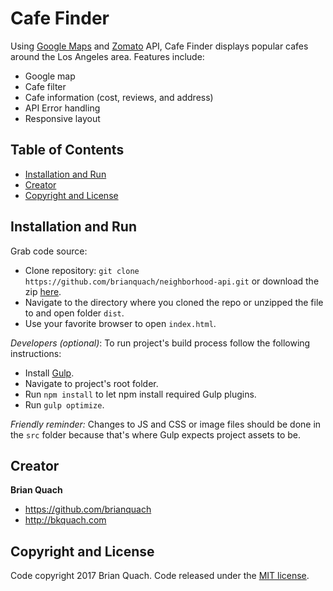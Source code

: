 # Cafe Finder
Using [Google Maps](https://developers.google.com/maps/) and [Zomato](https://developers.zomato.com/) API, Cafe Finder displays popular cafes around the Los Angeles area. Features include:
* Google map
* Cafe filter
* Cafe information (cost, reviews, and address)
* API Error handling
* Responsive layout

## Table of Contents
* [Installation and Run](#installation-and-run)
* [Creator](#creator)
* [Copyright and License](#copyright-and-license)

## Installation and Run
Grab code source:
* Clone repository: `git clone https://github.com/brianquach/neighborhood-api.git` or download the zip [here](https://github.com/brianquach/neighborhood-api/archive/master.zip).
* Navigate to the directory where you cloned the repo or unzipped the file to and open folder `dist`.
* Use your favorite browser to open `index.html`.

*Developers (optional)*:
To run project's build process follow the following instructions:
* Install [Gulp](https://github.com/gulpjs/gulp/blob/master/docs/getting-started.md).
* Navigate to project's root folder.
* Run `npm install` to let npm install required Gulp plugins.
* Run `gulp optimize`.

*Friendly reminder:* Changes to JS and CSS or image files should be done in the `src` folder because that's where Gulp expects project assets to be.

## Creator
**Brian Quach**
* <https://github.com/brianquach>
* <http://bkquach.com>

## Copyright and License
Code copyright 2017 Brian Quach. Code released under the [MIT license](https://github.com/brianquach/neighborhood-api/blob/master/LICENSE).

